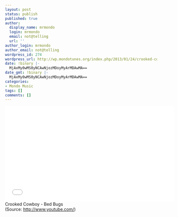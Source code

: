 ```yaml
---
layout: post
status: publish
published: true
author:
  display_name: mrmondo
  login: mrmondo
  email: not@telling
  url: ''
author_login: mrmondo
author_email: not@telling
wordpress_id: 274
wordpress_url: http://wp.mondotunes.org/index.php/2013/01/24/crooked-cowboy-bed-bugs/
date: !binary |-
  MjAxMy0wMS0yNCAwNjozMDoyMyArMDAwMA==
date_gmt: !binary |-
  MjAxMy0wMS0yNCAwNjozMDoyMyArMDAwMA==
categories:
- Mondo Music
tags: []
comments: []
---
```

<iframe width="560" height="315" src="//www.youtube.com/embed/P731fa-A5YU" frameborder="0"> </iframe>
Crooked Cowboy - Bed Bugs
<div class="attribution">(<span>Source:</span> <a href="http://www.youtube.com/">http://www.youtube.com/</a>)</div>
